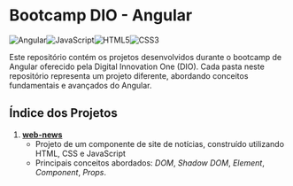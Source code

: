 # Bootcamp DIO - Angular

![Angular](https://img.shields.io/badge/angular-%23DD0031.svg?style=for-the-badge&logo=angular&logoColor=white)![JavaScript](https://img.shields.io/badge/javascript-%23323330.svg?style=for-the-badge&logo=javascript&logoColor=%23F7DF1E)![HTML5](https://img.shields.io/badge/html5-%23E34F26.svg?style=for-the-badge&logo=html5&logoColor=white)![CSS3](https://img.shields.io/badge/css3-%231572B6.svg?style=for-the-badge&logo=css3&logoColor=white)

Este repositório contém os projetos desenvolvidos durante o bootcamp de Angular oferecido pela Digital Innovation One (DIO). Cada pasta neste repositório representa um projeto diferente, abordando conceitos fundamentais e avançados do Angular.

## Índice dos Projetos

1. **[web-news](./web-news)**
   - Projeto de um componente de site de notícias, construído utilizando HTML, CSS e JavaScript
   - Principais conceitos abordados: *DOM*, *Shadow DOM*, *Element*, *Component*, *Props*.
   
